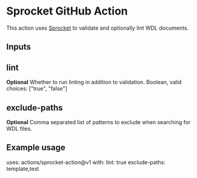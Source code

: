 # Sprocket GitHub Action
This action uses [Sprocket](https://github.com/stjude-rust-labs/sprocket) to validate and optionally lint WDL documents.

## Inputs
## lint
**Optional** Whether to run linting in addition to validation. Boolean, valid choices: ["true", "false"]
## exclude-paths
**Optional** Comma separated list of patterns to exclude when searching for WDL files.

## Example usage
uses: actions/sprocket-action@v1
with:
    lint: true
    exclude-paths: template,test